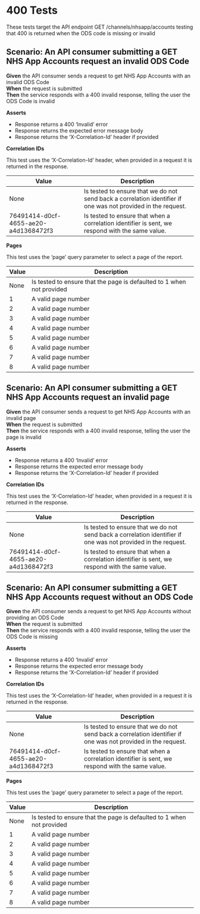 # 400 Tests

These tests target the API endpoint GET /channels/nhsapp/accounts testing that 400 is returned when the ODS code is missing or invalid


## Scenario: An API consumer submitting a GET NHS App Accounts request an invalid ODS Code

**Given** the API consumer sends a request to get NHS App Accounts with an invalid ODS Code
<br/>
**When** the request is submitted
<br/>
**Then** the service responds with a 400 invalid response, telling the user the ODS Code is invalid
<br/>

**Asserts**
- Response returns a 400 ‘Invalid’ error
- Response returns the expected error message body
- Response returns the ‘X-Correlation-Id’ header if provided

**Correlation IDs**

This test uses the ‘X-Correlation-Id’ header, when provided in a request it is returned in the response.

| Value                                | Description                                                                                                   |
|--------------------------------------|---------------------------------------------------------------------------------------------------------------|
| None                                 | Is tested to ensure that we do not send back a correlation identifier if one was not provided in the request. |
| 76491414-d0cf-4655-ae20-a4d1368472f3 | Is tested to ensure that when a correlation identifier is sent, we respond with the same value.               |

**Pages**

This test uses the ‘page’ query parameter to select a page of the report.

| Value   | Description                                                           |
|---------|-----------------------------------------------------------------------|
| None    | Is tested to ensure that the page is defaulted to 1 when not provided |
| 1       | A valid page number                                                   |
| 2       | A valid page number                                                   |
| 3       | A valid page number                                                   |
| 4       | A valid page number                                                   |
| 5       | A valid page number                                                   |
| 6       | A valid page number                                                   |
| 7       | A valid page number                                                   |
| 8       | A valid page number                                                   |


## Scenario: An API consumer submitting a GET NHS App Accounts request an invalid page

**Given** the API consumer sends a request to get NHS App Accounts with an invalid page
<br/>
**When** the request is submitted
<br/>
**Then** the service responds with a 400 invalid response, telling the user the page is invalid
<br/>

**Asserts**
- Response returns a 400 ‘Invalid’ error
- Response returns the expected error message body
- Response returns the ‘X-Correlation-Id’ header if provided

**Correlation IDs**

This test uses the ‘X-Correlation-Id’ header, when provided in a request it is returned in the response.

| Value                                | Description                                                                                                   |
|--------------------------------------|---------------------------------------------------------------------------------------------------------------|
| None                                 | Is tested to ensure that we do not send back a correlation identifier if one was not provided in the request. |
| 76491414-d0cf-4655-ae20-a4d1368472f3 | Is tested to ensure that when a correlation identifier is sent, we respond with the same value.               |


## Scenario: An API consumer submitting a GET NHS App Accounts request without an ODS Code

**Given** the API consumer sends a request to get NHS App Accounts without providing an ODS Code
<br/>
**When** the request is submitted
<br/>
**Then** the service responds with a 400 invalid response, telling the user the ODS Code is missing
<br/>

**Asserts**
- Response returns a 400 ‘Invalid’ error
- Response returns the expected error message body
- Response returns the ‘X-Correlation-Id’ header if provided

**Correlation IDs**

This test uses the ‘X-Correlation-Id’ header, when provided in a request it is returned in the response.

| Value                                | Description                                                                                                   |
|--------------------------------------|---------------------------------------------------------------------------------------------------------------|
| None                                 | Is tested to ensure that we do not send back a correlation identifier if one was not provided in the request. |
| 76491414-d0cf-4655-ae20-a4d1368472f3 | Is tested to ensure that when a correlation identifier is sent, we respond with the same value.               |

**Pages**

This test uses the ‘page’ query parameter to select a page of the report.

| Value   | Description                                                           |
|---------|-----------------------------------------------------------------------|
| None    | Is tested to ensure that the page is defaulted to 1 when not provided |
| 1       | A valid page number                                                   |
| 2       | A valid page number                                                   |
| 3       | A valid page number                                                   |
| 4       | A valid page number                                                   |
| 5       | A valid page number                                                   |
| 6       | A valid page number                                                   |
| 7       | A valid page number                                                   |
| 8       | A valid page number                                                   |
